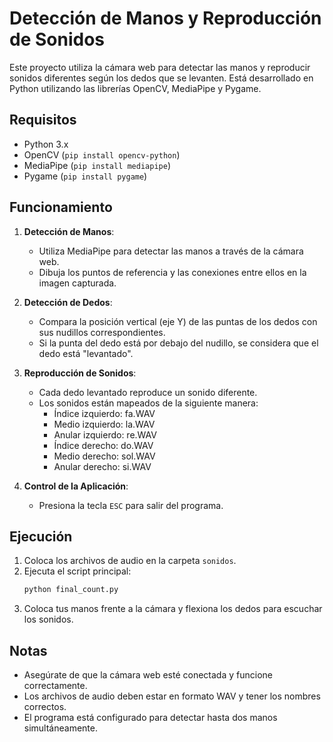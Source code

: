 # Detección de Manos y Reproducción de Sonidos

Este proyecto utiliza la cámara web para detectar las manos y reproducir sonidos diferentes según los dedos que se levanten. Está desarrollado en Python utilizando las librerías OpenCV, MediaPipe y Pygame.

## Requisitos
- Python 3.x
- OpenCV (`pip install opencv-python`)
- MediaPipe (`pip install mediapipe`)
- Pygame (`pip install pygame`)

## Funcionamiento

1. **Detección de Manos**:
   - Utiliza MediaPipe para detectar las manos a través de la cámara web.
   - Dibuja los puntos de referencia y las conexiones entre ellos en la imagen capturada.

2. **Detección de Dedos**:
   - Compara la posición vertical (eje Y) de las puntas de los dedos con sus nudillos correspondientes.
   - Si la punta del dedo está por debajo del nudillo, se considera que el dedo está "levantado".

3. **Reproducción de Sonidos**:
   - Cada dedo levantado reproduce un sonido diferente.
   - Los sonidos están mapeados de la siguiente manera:
     - Índice izquierdo: fa.WAV
     - Medio izquierdo: la.WAV
     - Anular izquierdo: re.WAV
     - Índice derecho: do.WAV
     - Medio derecho: sol.WAV
     - Anular derecho: si.WAV

4. **Control de la Aplicación**:
   - Presiona la tecla `ESC` para salir del programa.

## Ejecución

1. Coloca los archivos de audio en la carpeta `sonidos`.
2. Ejecuta el script principal:
   ```bash
   python final_count.py
   ```
3. Coloca tus manos frente a la cámara y flexiona los dedos para escuchar los sonidos.

## Notas
- Asegúrate de que la cámara web esté conectada y funcione correctamente.
- Los archivos de audio deben estar en formato WAV y tener los nombres correctos.
- El programa está configurado para detectar hasta dos manos simultáneamente.
